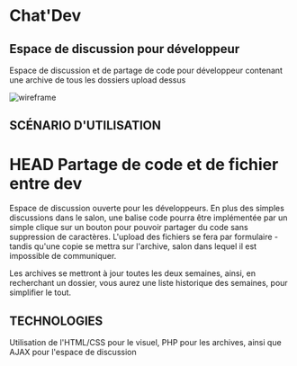 # Chat'Dev

## Espace de discussion pour développeur

Espace de discussion et de partage de code pour développeur contenant une archive de tous les dossiers upload dessus

![wireframe](http://preview.ibb.co/m8gs0k/premiere_maquette.jpg "wireframe 1")
## SCÉNARIO D'UTILISATION

HEAD
Partage de code et de fichier entre dev
=======
Espace de discussion ouverte pour les développeurs.
En plus des simples discussions dans le salon, une balise code pourra être implémentée par un simple clique sur un bouton pour pouvoir partager du code sans suppression de caractères.
L'upload des fichiers se fera par formulaire - tandis qu'une copie se mettra sur l'archive, salon dans lequel il est impossible de communiquer.

Les archives se mettront à jour toutes les deux semaines, ainsi, en recherchant un dossier, vous aurez une liste historique des semaines, pour simplifier le tout.



## TECHNOLOGIES

Utilisation de l'HTML/CSS pour le visuel, PHP pour les archives, ainsi que AJAX pour l'espace de discussion

